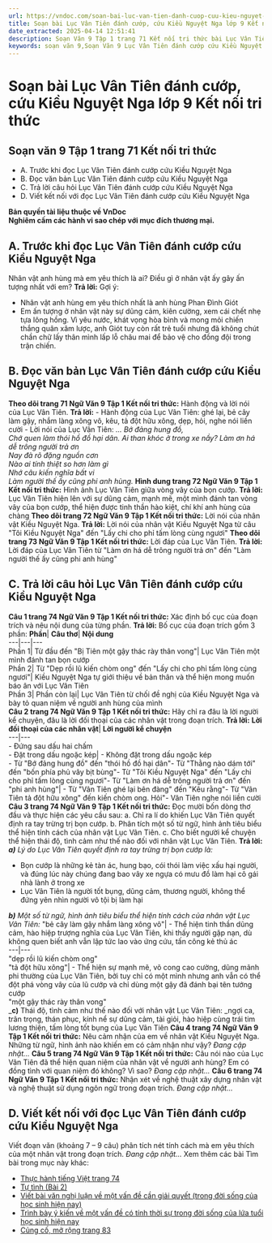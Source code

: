 ```yaml
---
url: https://vndoc.com/soan-bai-luc-van-tien-danh-cuop-cuu-kieu-nguyet-nga-lop-9-ket-noi-tri-thuc-321588
title: Soạn bài Lục Vân Tiên đánh cướp, cứu Kiều Nguyệt Nga lớp 9 Kết nối tri thức - VnDoc.com
date_extracted: 2025-04-14 12:51:41
description: Soạn Văn 9 Tập 1 trang 71 Kết nối tri thức bài Lục Vân Tiên đánh cướp, cứu Kiều Nguyệt Nga gồm phần trả lời chi tiết, đầy đủ, bám sát các câu hỏi, yêu cầu trong SGK (chỉ có trên VnDoc). Mời các bạn tham khảo.
keywords: soạn văn 9,Soạn Văn 9 Lục Vân Tiên đánh cướp cứu Kiều Nguyệt Nga,Soạn bài Lục Vân Tiên đánh cướp cứu Kiều Nguyệt Nga Chi tiết,Soạn văn 9 Tập 1 trang 71 Kết nối tri thức,Lục Vân Tiên đánh cướp cứu Kiều Nguyệt Nga lớp 9 Kết nối tri thức,Lục Vân Tiên đánh cướp cứu Kiều Nguyệt Nga trang 71,Lục Vân Tiên đánh cướp cứu Kiều Nguyệt Nga Nguyễn Đình Chiểu,văn 9,ngữ văn 9,soạn văn 9 kết nối tri thức,soạn văn 9 tập 1,giải văn 9,soạn ngữ văn 9,giải ngữ văn 9,giải sgk ngữ văn 9
---
```


# Soạn bài Lục Vân Tiên đánh cướp, cứu Kiều Nguyệt Nga lớp 9 Kết nối tri thức
## **Soạn văn 9 Tập 1 trang 71 Kết nối tri thức**
  * A. Trước khi đọc Lục Vân Tiên đánh cướp cứu Kiều Nguyệt Nga
  * B. Đọc văn bản Lục Vân Tiên đánh cướp cứu Kiều Nguyệt Nga
  * C. Trả lời câu hỏi Lục Vân Tiên đánh cướp cứu Kiều Nguyệt Nga
  * D. Viết kết nối với đọc Lục Vân Tiên đánh cướp cứu Kiều Nguyệt Nga

**Bản quyền tài liệu thuộc về VnDoc**  
**Nghiêm cấm các hành vi sao chép với mục đích thương mại.**
## **A. Trước khi đọc Lục Vân Tiên đánh cướp cứu Kiều Nguyệt Nga**
Nhân vật anh hùng mà em yêu thích là ai? Điều gì ở nhân vật ấy gây ấn tượng nhất với em?
**Trả lời:**
Gợi ý:
  * Nhân vật anh hùng em yêu thích nhất là anh hùng Phan Đình Giót
  * Em ấn tượng ở nhân vật này sự dũng cảm, kiên cường, xem cái chết nhẹ tựa lông hồng. Vì yêu nước, khát vọng hòa bình và mong mỏi chiến thắng quân xâm lược, anh Giót tuy còn rất trẻ tuổi nhưng đã không chút chần chữ lấy thân mình lấp lỗ châu mai để bảo vệ cho đồng đội trong trận chiến.

## **B. Đọc văn bản Lục Vân Tiên đánh cướp cứu Kiều Nguyệt Nga**
**Theo dõi trang 71 Ngữ Văn 9 Tập 1 Kết nối tri thức:** Hành động và lời nói của Lục Vân Tiên.
**Trả lời:**
\- Hành động của Lục Vân Tiên: ghé lại, bẻ cây làm gậy, nhắm làng xông vô, kêu, tả đột hữu xông, dẹp, hỏi, nghe nói liền cười
\- Lời nói của Lục Vân Tiên:
_... Bớ đảng hung đồ,_  
_Chớ quen làm thói hồ đồ hại dân._
_Ai than khóc ở trong xe nầy?_
_Làm ơn há dễ trông người trả ơn_  
 _Nay đà rõ đặng nguồn cơn_  
 _Nào ai tính thiệt so hơn làm gì_  
 _Nhớ câu kiến nghĩa bất vi_  
 _Làm người thế ấy cũng phi anh hùng._
**Hình dung trang 72 Ngữ Văn 9 Tập 1 Kết nối tri thức:** Hình ảnh Lục Vân Tiên giữa vòng vây của bọn cướp.
**Trả lời:**
Lục Vân Tiên hiện lên với sự dũng cảm, mạnh mẽ, một mình đánh tan vòng vây của bọn cướp, thể hiện được tinh thần hào kiệt, chí khí anh hùng của chàng
**Theo dõi trang 72 Ngữ Văn 9 Tập 1 Kết nối tri thức:** Lời nói của nhân vật Kiều Nguyệt Nga.
**Trả lời:**
Lời nói của nhân vật Kiều Nguyệt Nga từ câu "Tôi Kiều Nguyệt Nga" đến "Lấy chi cho phỉ tấm lòng cùng ngươi"
**Theo dõi trang 73 Ngữ Văn 9 Tập 1 Kết nối tri thức:** Lời đáp của Lục Vân Tiên.
**Trả lời:**
Lời đáp của Lục Vân Tiên từ "Làm ơn há dễ trông người trả ơn" đến "Làm người thế ấy cũng phi anh hùng"
## **C. Trả lời câu hỏi Lục Vân Tiên đánh cướp cứu Kiều Nguyệt Nga**
**Câu 1 trang 74 Ngữ Văn 9 Tập 1 Kết nối tri thức:** Xác định bố cục của đoạn trích và nêu nội dung của từng phần.
**Trả lời:**
Bố cục của đoạn trích gồm 3 phần:
**Phần**| **Câu thơ**| **Nội dung**  
---|---|---  
Phần 1| Từ đầu đến "Bị Tiên một gậy thác rày thân vong"| Lục Vân Tiên một mình đánh tan bọn cướp  
Phần 2| Từ "Dẹp rồi lũ kiến chòm ong" đến "Lấy chi cho phỉ tấm lòng cùng ngươi"| Kiều Nguyệt Nga tự giới thiệu về bản thân và thể hiện mong muốn báo ân với Lục Vân Tiên  
Phần 3| Phần còn lại| Lục Vân Tiên từ chối đề nghị của Kiều Nguyệt Nga và bày tỏ quan niệm về người anh hùng của mình  
**Câu 2 trang 74 Ngữ Văn 9 Tập 1 Kết nối tri thức:** Hãy chỉ ra đâu là lời người kể chuyện, đâu là lời đối thoại của các nhân vật trong đoạn trích.
**Trả lời:**
**Lời đối thoại của các nhân vật**| **Lời người kể chuyện**  
---|---  
\- Đứng sau dấu hai chấm  
\- Đặt trong dấu ngoặc kép| \- Không đặt trong dấu ngoặc kép  
\- Từ "Bớ đảng hung đồ" đến "thói hồ đồ hại dân"\- Từ "Thằng nào dám tới" đến "bốn phía phủ vây bịt bùng"\- Từ "Tôi Kiều Nguyệt Nga" đến "Lấy chi cho phỉ tấm lòng cùng ngươi"\- Từ "Làm ơn há dễ trông người trả ơn" đến "phi anh hùng"| \- Từ "Vân Tiên ghé lại bên đàng" đến "Kêu rằng"\- Từ "Vân Tiên tả đột hữu xông" đến kiến chòm ong. Hỏi"\- Vân Tiên nghe nói liền cười  
**Câu 3 trang 74 Ngữ Văn 9 Tập 1 Kết nối tri thức:** Đọc mười bốn dòng thơ đầu và thực hiện các yêu cầu sau:
a. Chỉ ra lí do khiến Lục Vân Tiên quyết định ra tay trừng trị bọn cướp.
b. Phân tích một số từ ngữ, hình ảnh tiêu biểu thể hiện tính cách của nhân vật Lục Vân Tiên.
c. Cho biết người kể chuyện thể hiện thái độ, tình cảm như thế nào đối với nhân vật Lục Vân Tiên.
**Trả lời:**
_**a\)** Lý do Lục Vân Tiên quyết định ra tay trừng trị bọn cướp là:_
  * Bọn cướp là những kẻ tàn ác, hung bạo, cói thói làm việc xấu hại người, và đúng lúc này chúng đang bao vây xe ngựa có mưu đồ làm hại cô gái nhà lành ở trong xe
  * Lục Vân Tiên là người tốt bụng, dũng cảm, thương người, không thể đứng yên nhìn người vô tội bị làm hại

 _**b\)** Một số từ ngữ, hình ảnh tiêu biểu thể hiện tính cách của nhân vật Lục Vân Tiên:_
"bẻ cây làm gậy nhắm làng xông vô"| \- Thể hiện tinh thần dũng cảm, hào hiệp trượng nghĩa của Lục Vân Tiên, khi thấy người gặp nạn, dù không quen biết anh vẫn lập tức lao vào ứng cứu, tấn công kẻ thủ ác  
---|---  
"dẹp rồi lũ kiến chòm ong"  
"tả đột hữu xông"| \- Thể hiện sự mạnh mẽ, võ cong cao cường, dũng mãnh phi thường của Lục Vân Tiên, bởi tuy chỉ có một mình nhưng anh vẫn có thể đột phá vòng vây của lũ cướp và chỉ dùng một gậy đã đánh bại tên tướng cướp  
"một gậy thác rày thân vong"  
_**c\)** Thái độ, tình cảm như thế nào đối với nhân vật Lục Vân Tiên: _ngợi ca, trân trọng, thán phục, kính nể sự dũng cảm, tài giỏi, hào hiệp cùng trái tim lương thiện, tấm lòng tốt bụng của Lục Vân Tiên
**Câu 4 trang 74 Ngữ Văn 9 Tập 1 Kết nối tri thức:** Nêu cảm nhận của em về nhân vật Kiều Nguyệt Nga. Những từ ngữ, hình ảnh nào khiến em có cảm nhận như vậy?
_Đang cập nhật..._
**Câu 5 trang 74 Ngữ Văn 9 Tập 1 Kết nối tri thức:** Câu nói nào của Lục Vân Tiên đã thể hiện quan niệm của nhân vật về người anh hùng? Em có đồng tình với quan niệm đó không? Vì sao?
_Đang cập nhật..._
**Câu 6 trang 74 Ngữ Văn 9 Tập 1 Kết nối tri thức:** Nhận xét về nghệ thuật xây dựng nhân vật và nghệ thuật sử dụng ngôn ngữ trong đoạn trích.
_Đang cập nhật..._
## **D. Viết kết nối với đọc Lục Vân Tiên đánh cướp cứu Kiều Nguyệt Nga**
Viết đoạn văn \(khoảng 7 – 9 câu\) phân tích nét tính cách mà em yêu thích của một nhân vật trong đoạn trích.
_Đang cập nhật..._
Xem thêm các bài Tìm bài trong mục này khác:
  * [Thực hành tiếng Việt trang 74](</soan-bai-thuc-hanh-tieng-viet-trang-74-lop-9-tap-1-ket-noi-tri-thuc-321593>)
  * [Tự tình \(Bài 2\)](</soan-bai-tu-tinh-bai-2-lop-9-ket-noi-tri-thuc-321603>)
  * [Viết bài văn nghị luận về một vấn đề cần giải quyết \(trong đời sống của học sinh hiện nay\)](</soan-bai-viet-bai-van-nghi-luan-ve-mot-van-de-can-giai-quyet-trong-doi-song-cua-hoc-sinh-hien-nay-lop-9-ket-noi-tri-thuc-321633>)
  * [Trình bày ý kiến về một vấn đề có tính thời sự trong đời sống của lứa tuổi học sinh hiện nay ](</soan-bai-trinh-bay-y-kien-ve-mot-van-de-co-tinh-thoi-su-trong-doi-song-cua-lua-tuoi-hoc-sinh-hien-nay-lop-9-ket-noi-tri-thuc-321635>)
  * [Củng cố, mở rộng trang 83](</soan-bai-cung-co-mo-rong-trang-83-lop-9-tap-1-ket-noi-tri-thuc-321640>)

